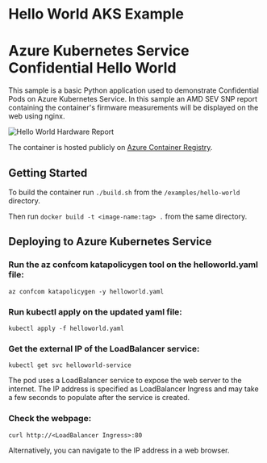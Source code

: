 # Hello World AKS Example

# Azure Kubernetes Service Confidential Hello World

This sample is a basic Python application used to demonstrate Confidential Pods on Azure Kubernetes Service. In this sample an AMD SEV SNP report containing the container's firmware measurements will be displayed on the web using nginx.

![Hello World Hardware Report](./media/hello-world-cc.png)

The container is hosted publicly on [Azure Container Registry](fishersnpregistry.azurecr.io/hello-world-aks:1.0).

## Getting Started

To build the container run `./build.sh` from the `/examples/hello-world` directory.

Then run `docker build -t <image-name:tag> .` from the same directory.

## Deploying to Azure Kubernetes Service

### Run the az confcom katapolicygen tool on the helloworld.yaml file:

```az confcom katapolicygen -y helloworld.yaml```

### Run kubectl apply on the updated yaml file:

```kubectl apply -f helloworld.yaml```

### Get the external IP of the LoadBalancer service:

```kubectl get svc helloworld-service```

The pod uses a LoadBalancer service to expose the web server to the internet.
The IP address is specified as LoadBalancer Ingress and may take a few seconds to populate after the service is created.

### Check the webpage:
    
```curl http://<LoadBalancer Ingress>:80```

Alternatively, you can navigate to the IP address in a web browser.